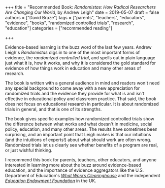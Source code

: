 +++
title = "Recommended Book: *Randomistas: How Radical Researchers Are Changing Our World*, by Andrew Leigh"
date = 2019-05-07
draft = false
authors = ["David Braze"]
tags = ["parents", "teachers", "educators", "evidence", "books", "randomized controlled trials", "research", "education"]
categories = ["recommended reading"]

+++

Evidence-based learning is the buzz word of the last few
years. Andrew Leigh's *Randomistas* digs in to one of the most
important forms of evidence, the *randomized controlled trial*, and
spells out in plain language just what it is, how it works, and why
it is considered the gold standard for evidence of how things work
in education and many other areas of research.

The book is written with a general audience in mind and readers
won't need any special background to come away with a new
appreciation for randomized trials and the evidence they provide for
what is and isn't effective in educational policy and classroom
practice. That said, the book does not focus on educational research
in particular. It is about randomized trials in general, and that is
one of its strengths. 

The book gives specific examples how randomized controlled trials
show the difference between what works and what doesn't in medicine,
social policy, education, and many other areas. The results have
sometimes been surprising, and an important point that Leigh makes
is that our intuitions (and the intuitions of experts!) about what
should work are often wrong. Randomized trials let us clearly see
whether benefits of a program are real, or just wishful thinking.

I recommend this book for parents, teachers, other educators, and
anyone interested in learning more about the buzz around
evidence-based education, and the importance of evidence aggregators
like the U.S. Department of Education's
[*What Works Clearinghouse*](https://ies.ed.gov/ncee/wwc/) and the
independent
[*Education Endowment Foundation*](https://educationendowmentfoundation.org.uk/)
in the UK.
   
